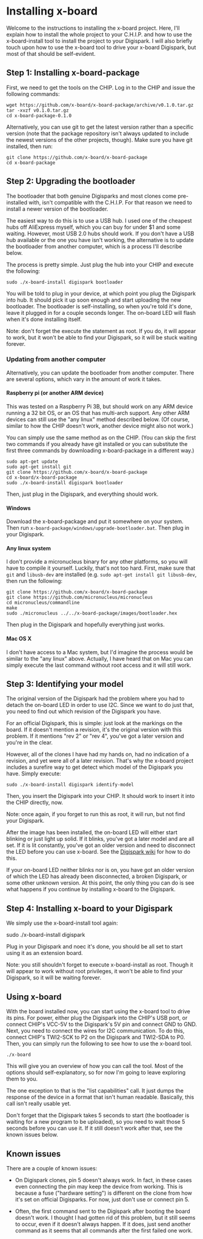 

Installing x-board
==================

Welcome to the instructions to installing the x-board project. Here, I'll explain 
how to install the whole project to your C.H.I.P. and how to use the x-board-install 
tool to install the project to your Digispark. I will also briefly touch upon how to
use the x-board tool to drive your x-board Digispark, but most of that should be
self-evident.

Step 1: Installing x-board-package
----------------------------------

First, we need to get the tools on the CHIP. Log in to the CHIP and issue the following
commands:

    wget https://github.com/x-board/x-board-package/archive/v0.1.0.tar.gz
    tar -xvzf v0.1.0.tar.gz
    cd x-board-package-0.1.0

Alternatively, you can use git to get the latest version rather than a specific version
(note that the package repository isn't always updated to include the newest versions of
the other projects, though). Make sure you have git installed, then run:

    git clone https://github.com/x-board/x-board-package
    cd x-board-package

Step 2: Upgrading the bootloader
--------------------------------

The bootloader that both genuine Digisparks and most clones come pre-installed with,
isn't compatible with the C.H.I.P. For that reason we need to install a newer version
of the bootloader.

The easiest way to do this is to use a USB hub. I used one of the cheapest hubs off 
AliExpress myself, which you can buy for under $1 and some waiting. However, most USB 2.0
hubs should work. If you don't have a USB hub available or the one you have isn't working,
the alternative is to update the bootloader from another computer, which is a process I'll
describe below.

The process is pretty simple. Just plug the hub into your CHIP and execute the following:

    sudo ./x-board-install digispark bootloader

You will be told to plug in your device, at which point you plug the Digispark into hub.
It should pick it up soon enough and start uploading the new bootloader. The bootloader is
self-installing, so when you're told it's done, leave it plugged in for a couple seconds
longer. The on-board LED will flash when it's done installing itself.

Note: don't forget the execute the statement as root. If you do, it will appear to work,
but it won't be able to find your Digispark, so it will be stuck waiting forever.

### Updating from another computer ###

Alternatively, you can update the bootloader from another computer. There are several options,
which vary in the amount of work it takes.

#### Raspberry pi (or another ARM device) ####

This was tested on a Raspberry Pi 3B, but should work on any ARM device running a 32 bit OS,
or an OS that has multi-arch support. Any other ARM devices can still use the "any linux" method
described below. (Of course, similar to how the CHIP doesn't work, another device might also not
work.)

You can simply use the same method as on the CHIP. (You can skip the first two commands if you
already have git installed or you can substitute the first three commands by downloading
x-board-package in a different way.)

    sudo apt-get update
    sudo apt-get install git
    git clone https://github.com/x-board/x-board-package
    cd x-board/x-board-package
    sudo ./x-board-install digispark bootloader

Then, just plug in the Digispark, and everything should work.

#### Windows ####

Download the x-board-package and put it somewhere on your system. Then run 
`x-board-package/windows/upgrade-bootloader.bat`. Then plug in your Digispark.

#### Any linux system ####

I don't provide a micronucleus binary for any other platforms, so you will have to compile it
yourself. Luckily, that's not too hard. First, make sure that `git` and `libusb-dev` are installed
(e.g. `sudo apt-get install git libusb-dev`, then run the following:

    git clone https://github.com/x-board/x-board-package
    git clone https://github.com/micronucleus/micronucleus
    cd micronucleus/commandline
    make
    sudo ./micronucleus ../../x-board-package/images/bootloader.hex

Then plug in the Digispark and hopefully everything just works.

#### Mac OS X ####

I don't have access to a Mac system, but I'd imagine the process would be similar to the 
"any linux" above. Actually, I have heard that on Mac you can simply execute the last command
without root access and it will still work.
    

Step 3: Identifying your model
------------------------------

The original version of the Digispark had the problem where you had to detach the on-board
LED in order to use I2C. Since we want to do just that, you need to find out which revision
of the Digispark you have.

For an official Digispark, this is simple: just look at the markings on the board. If it
doesn't mention a revision, it's the original version with this problem. If it mentions
"rev 2" or "rev 4", you've got a later version and you're in the clear.

However, all of the clones I have had my hands on, had no indication of a revision, and yet
were all of a later revision. That's why the x-board project includes a surefire way to get
detect which model of the Digispark you have. Simply execute:

    sudo ./x-board-install digispark identify-model

Then, you insert the Digispark into your CHIP. It should work to insert it into the CHIP
directly, now.

Note: once again, if you forget to run this as root, it will run, but not find your Digispark.

After the image has been installed, the on-board LED will either start blinking or just light
up solid. If it blinks, you've got a later model and are all set. If it is lit constantly,
you've got an older version and need to disconnect the LED before you can use x-board. See the
[Digispark wiki](http://digistump.com/wiki/digispark/tutorials/modelbi2c) for how to do this.

If your on-board LED neither blinks nor is on, you have got an older version of which the LED
has already been disconnected, a broken Digispark, or some other unknown version. At this point,
the only thing you can do is see what happens if you continue by installing x-board to the
Digispark.

Step 4: Installing x-board to your Digispark
--------------------------------------------

We simply use the x-board-install tool again:

   sudo ./x-board-install digispark
   
Plug in your Digispark and noec it's done, you should be all set to start using it as an extension 
board.

Note: you still shouldn't forget to execute x-board-install as root. Though it will appear to work
without root privileges, it won't be able to find your Digispark, so it will be waiting forever.

Using x-board
-------------

With the board installed now, you can start using the x-board tool to drive its pins. For power,
either plug the Digispark into the CHIP's USB port, or connect CHIP's VCC-5V to the Digispark's 5V
pin and connect GND to GND. Next, you need to connect the wires for I2C communication. To do this,
connect CHIP's TWI2-SCK to P2 on the Digispark and TWI2-SDA to P0. Then, you can simply run the 
following to see how to use the x-board tool.

    ./x-board

This will give you an overview of how you can call the tool. Most of the options should
self-explanatory, so for now I'm going to leave exploring them to you.

The one exception to that is the "list capabilities" call. It just dumps the response of the device
in a format that isn't human readable. Basically, this call isn't really usable yet.

Don't forget that the Digispark takes 5 seconds to start (the bootloader is waiting for a new program
to be uploaded), so you need to wait those 5 seconds before you can use it. If it still doesn't work
after that, see the known issues below.

Known issues
------------

There are a couple of known issues:

- On Digispark clones, pin 5 doesn't always work. In fact, in these cases even connecting the pin may
  keep the device from working. This is because a fuse ("hardware setting") is different on the clone
  from how it's set on official Digisparks. For now, just don't use or connect pin 5.

- Often, the first command sent to the Digispark after booting the board doesn't work. I thought I had
  gotten rid of this problem, but it still seems to occur, even if it doesn't always happen. If it does,
  just send another command as it seems that all commands after the first failed one work.

